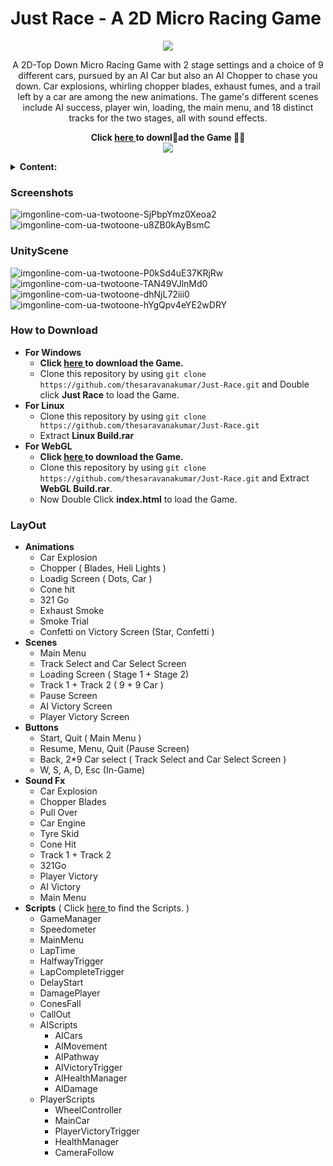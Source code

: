 # Just Race - A 2D Micro Racing Game
<p align="center">
<a href="https://thesaravanakumar.itch.io/just-race">
  <img align="center"  src="https://user-images.githubusercontent.com/59575502/122107833-20949c00-ce39-11eb-9a64-d3061b00e807.png"/>
</a>
</p>
<p align="center">
A 2D-Top Down Micro Racing Game with 2 stage settings and a choice of 9 different cars, pursued by an AI Car but also an AI Chopper to chase you down. Car explosions, whirling chopper blades, exhaust fumes, and a trail left by a car are among the new animations. The game's different scenes include AI success, player win, loading, the main menu, and 18 distinct tracks for the two stages, all with sound effects.
</p>

<p align="center"><b> Click <a href = "https://thesaravanakumar.itch.io/just-race">here </a>to downl📀ad the Game 🐱‍👤</b>
<br/>
<a href="http://makeapullrequest.com">
  <img align="center"  src="https://img.shields.io/badge/PRs-welcome-brightgreen.svg?style=flat"/>
</a>
</p>

<details><summary><b>Content:</b></summary>
  
* [Screenshots](#Screenshots)
* [UnityScene](#UnityScene)
* [How to Download](#HowtoDownload)
* [LayOut](#LayOut)
</details>

<a name="Screenshots"></a>
### **Screenshots**
![imgonline-com-ua-twotoone-SjPbpYmz0Xeoa2](https://github.com/thesaravanakumar/Just-Race/blob/main/UnityFolderScripts/gif.gif)
![imgonline-com-ua-twotoone-u8ZB0kAyBsmC](https://user-images.githubusercontent.com/59575502/122147586-d16d5c00-ce76-11eb-9756-df0aa75755d6.jpg)

<a name="UnityScene"></a>
### **UnityScene**
![imgonline-com-ua-twotoone-P0kSd4uE37KRjRw](https://user-images.githubusercontent.com/59575502/122150780-fe703d80-ce7b-11eb-903f-b1f0d7b1318c.jpg)
![imgonline-com-ua-twotoone-TAN49VJlnMd0](https://user-images.githubusercontent.com/59575502/122150783-00d29780-ce7c-11eb-955c-16bd36b9d89a.jpg)
![imgonline-com-ua-twotoone-dhNjL72iii0](https://user-images.githubusercontent.com/59575502/122151075-80606680-ce7c-11eb-8b1b-f1e486cbc0dd.jpg)
![imgonline-com-ua-twotoone-hYgQpv4eYE2wDRY](https://user-images.githubusercontent.com/59575502/122151095-8bb39200-ce7c-11eb-945f-0c0364b36ab9.jpg)

<a name="HowtoDownload"></a>
### **How to Download**
- **For Windows**
  - <b> Click <a href = "https://thesaravanakumar.itch.io/just-race">here </a>to download the Game.</b>
  - Clone this repository by using `git clone https://github.com/thesaravanakumar/Just-Race.git` and Double click **Just Race** to load the Game.
- **For Linux**
  - Clone this repository by using `git clone https://github.com/thesaravanakumar/Just-Race.git`
  - Extract **Linux Build.rar**
- **For WebGL**
  - <b> Click <a href = "https://thesaravanakumar.itch.io/just-race">here </a>to download the Game.</b>
  - Clone this repository by using `git clone https://github.com/thesaravanakumar/Just-Race.git` and Extract **WebGL Build.rar**.
  - Now Double Click **index.html** to load the Game.
 
<a name="LayOut"></a>
### **LayOut**
- **Animations**
  - Car Explosion
  - Chopper ( Blades, Heli Lights )
  - Loadig Screen ( Dots, Car )
  - Cone hit
  - 321 Go
  - Exhaust Smoke
  - Smoke Trial
  - Confetti on Victory Screen (Star, Confetti )
- **Scenes**
  - Main Menu
  - Track Select and Car Select Screen
  - Loading Screen ( Stage 1 + Stage 2)
  - Track 1 + Track 2 ( 9 + 9 Car )
  - Pause Screen
  - AI Victory Screen
  - Player Victory Screen
- **Buttons**
  - Start, Quit ( Main Menu )
  - Resume, Menu, Quit (Pause Screen)
  - Back, 2*9 Car select ( Track Select and Car Select Screen )
  - W, S, A, D, Esc (In-Game)
- **Sound Fx**
  - Car Explosion
  - Chopper Blades
  - Pull Over
  - Car Engine
  - Tyre Skid
  - Cone Hit
  - Track 1 + Track 2
  - 321Go
  - Player Victory
  - AI Victory
  - Main Menu
- **Scripts** ( Click <a href = "https://github.com/thesaravanakumar/Just-Race/tree/main/UnityFolderScripts">here </a>to find the Scripts.</b> )
  - GameManager
  - Speedometer
  - MainMenu
  - LapTime
  - HalfwayTrigger
  - LapCompleteTrigger
  - DelayStart
  - DamagePlayer
  - ConesFall
  - CallOut
  - AIScripts
    - AICars
    - AIMovement
    - AIPathway
    - AIVictoryTrigger
    - AIHealthManager
    - AIDamage
  - PlayerScripts
    - WheelController
    - MainCar
    - PlayerVictoryTrigger
    - HealthManager
    - CameraFollow
